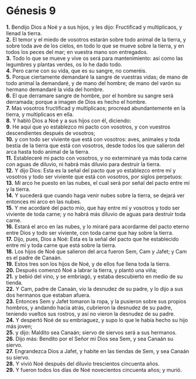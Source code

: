 # Génesis 9

**1.** Bendijo Dios a Noé y a sus hijos, y les dijo: Fructificad y multiplicaos, y llenad la tierra.  
**2.** El temor y el miedo de vosotros estarán sobre todo animal de la tierra, y sobre toda ave de los cielos, en todo lo que se mueve sobre la tierra, y en todos los peces del mar; en vuestra mano son entregados.  
**3.** Todo lo que se mueve y vive os será para mantenimiento: así como las legumbres y plantas verdes, os lo he dado todo.  
**4.** Pero carne con su vida, que es su sangre, no comeréis.  
**5.** Porque ciertamente demandaré la sangre de vuestras vidas; de mano de todo animal la demandaré, y de mano del hombre; de mano del varón su hermano demandaré la vida del hombre.  
**6.** El que derramare sangre de hombre, por el hombre su sangre será derramada; porque a imagen de Dios es hecho el hombre.  
**7.** Mas vosotros fructificad y multiplicaos; procread abundantemente en la tierra, y multiplicaos en ella.  
**8.** Y habló Dios a Noé y a sus hijos con él, diciendo:  
**9.** He aquí que yo establezco mi pacto con vosotros, y con vuestros descendientes después de vosotros;  
**10.** y con todo ser viviente que está con vosotros: aves, animales y toda bestia de la tierra que está con vosotros, desde todos los que salieron del arca hasta todo animal de la tierra.  
**11.** Estableceré mi pacto con vosotros, y no exterminaré ya más toda carne con aguas de diluvio, ni habrá más diluvio para destruir la tierra.  
**12.** Y dijo Dios: Esta es la señal del pacto que yo establezco entre mí y vosotros y todo ser viviente que está con vosotros, por siglos perpetuos:  
**13.** Mi arco he puesto en las nubes, el cual será por señal del pacto entre mí y la tierra.  
**14.** Y sucederá que cuando haga venir nubes sobre la tierra, se dejará ver entonces mi arco en las nubes.  
**15.** Y me acordaré del pacto mío, que hay entre mí y vosotros y todo ser viviente de toda carne; y no habrá más diluvio de aguas para destruir toda carne.  
**16.** Estará el arco en las nubes, y lo miraré para acordarme del pacto eterno entre Dios y todo ser viviente, con toda carne que hay sobre la tierra.  
**17.** Dijo, pues, Dios a Noé: Esta es la señal del pacto que he establecido entre mí y toda carne que está sobre la tierra.  
**18.** Los hijos de Noé que salieron del arca fueron Sem, Cam y Jafet; y Cam es el padre de Canaán.  
**19.** Estos tres son los hijos de Noé, y de ellos fue llena toda la tierra.  
**20.** Después comenzó Noé a labrar la tierra, y plantó una viña;  
**21.** y bebió del vino, y se embriagó, y estaba descubierto en medio de su tienda.  
**22.** Y Cam, padre de Canaán, vio la desnudez de su padre, y lo dijo a sus dos hermanos que estaban afuera.  
**23.** Entonces Sem y Jafet tomaron la ropa, y la pusieron sobre sus propios hombros, y andando hacia atrás, cubrieron la desnudez de su padre, teniendo vueltos sus rostros, y así no vieron la desnudez de su padre.  
**24.** Y despertó Noé de su embriaguez, y supo lo que le había hecho su hijo más joven;  
**25.** y dijo: Maldito sea Canaán; siervo de siervos será a sus hermanos.  
**26.** Dijo más: Bendito por el Señor mi Dios sea Sem, y sea Canaán su siervo.  
**27.** Engrandezca Dios a Jafet, y habite en las tiendas de Sem, y sea Canaán su siervo.  
**28.** Y vivió Noé después del diluvio trescientos cincuenta años.  
**29.** Y fueron todos los días de Noé novecientos cincuenta años; y murió.
